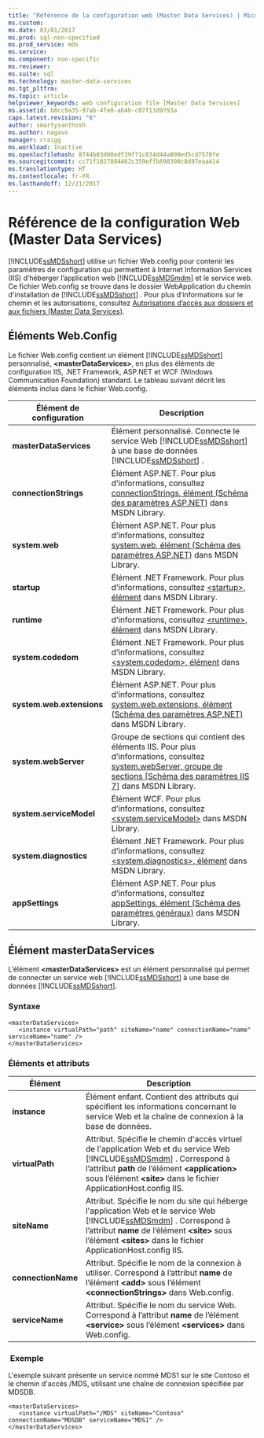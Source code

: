 ```yaml
---
title: "Référence de la configuration web (Master Data Services) | Microsoft Docs"
ms.custom: 
ms.date: 03/01/2017
ms.prod: sql-non-specified
ms.prod_service: mds
ms.service: 
ms.component: non-specific
ms.reviewer: 
ms.suite: sql
ms.technology: master-data-services
ms.tgt_pltfrm: 
ms.topic: article
helpviewer_keywords: web configuration file [Master Data Services]
ms.assetid: b8cc9a35-97ab-4fe0-ab4b-c07f13d9793a
caps.latest.revision: "6"
author: smartysanthosh
ms.author: nagavo
manager: craigg
ms.workload: Inactive
ms.openlocfilehash: 8744b03d00edf39f71c034d44a890ed5cd7570fe
ms.sourcegitcommit: cc71f1027884462c359effb898390c8d97eaa414
ms.translationtype: HT
ms.contentlocale: fr-FR
ms.lasthandoff: 12/21/2017
---
```

# <a name="web-configuration-reference-master-data-services"></a>Référence de la configuration Web (Master Data Services)
  [!INCLUDE[ssMDSshort](../includes/ssmdsshort-md.md)] utilise un fichier Web.config pour contenir les paramètres de configuration qui permettent à Internet Information Services (IIS) d’héberger l’application web [!INCLUDE[ssMDSmdm](../includes/ssmdsmdm-md.md)] et le service web. Ce fichier Web.config se trouve dans le dossier WebApplication du chemin d'installation de [!INCLUDE[ssMDSshort](../includes/ssmdsshort-md.md)] . Pour plus d’informations sur le chemin et les autorisations, consultez [Autorisations d’accès aux dossiers et aux fichiers &#40;Master Data Services&#41;](../master-data-services/folder-and-file-permissions-master-data-services.md).  
  
## <a name="webconfig-elements"></a>Éléments Web.Config  
 Le fichier Web.config contient un élément [!INCLUDE[ssMDSshort](../includes/ssmdsshort-md.md)] personnalisé, **\<masterDataServices>**, en plus des éléments de configuration IIS, .NET Framework, ASP.NET et WCF (Windows Communication Foundation) standard. Le tableau suivant décrit les éléments inclus dans le fichier Web.config.  
  
|Élément de configuration|Description|  
|---------------------------|-----------------|  
|**masterDataServices**|Élément personnalisé. Connecte le service Web [!INCLUDE[ssMDSshort](../includes/ssmdsshort-md.md)] à une base de données [!INCLUDE[ssMDSshort](../includes/ssmdsshort-md.md)] .|  
|**connectionStrings**|Élément ASP.NET. Pour plus d’informations, consultez [connectionStrings, élément (Schéma des paramètres ASP.NET)](http://go.microsoft.com/fwlink/?LinkId=178347) dans MSDN Library.|  
|**system.web**|Élément ASP.NET. Pour plus d’informations, consultez [system.web, élément (Schéma des paramètres ASP.NET)](http://go.microsoft.com/fwlink/?LinkId=178348) dans MSDN Library.|  
|**startup**|Élément .NET Framework. Pour plus d’informations, consultez [\<startup>, élément](http://go.microsoft.com/fwlink/?LinkId=178349) dans MSDN Library.|  
|**runtime**|Élément .NET Framework. Pour plus d’informations, consultez [\<runtime>, élément](http://go.microsoft.com/fwlink/?LinkId=178350) dans MSDN Library.|  
|**system.codedom**|Élément .NET Framework. Pour plus d’informations, consultez [\<system.codedom>, élément](http://go.microsoft.com/fwlink/?LinkId=178351) dans MSDN Library.|  
|**system.web.extensions**|Élément ASP.NET. Pour plus d’informations, consultez [system.web.extensions, élément (Schéma des paramètres ASP.NET)](http://go.microsoft.com/fwlink/?LinkId=178352) dans MSDN Library.|  
|**system.webServer**|Groupe de sections qui contient des éléments IIS. Pour plus d’informations, consultez [system.webServer, groupe de sections \[Schéma des paramètres IIS 7\]](http://go.microsoft.com/fwlink/?LinkId=178353) dans MSDN Library.|  
|**system.serviceModel**|Élément WCF. Pour plus d’informations, consultez [\<system.serviceModel>](http://go.microsoft.com/fwlink/?LinkId=178354) dans MSDN Library.|  
|**system.diagnostics**|Élément .NET Framework. Pour plus d’informations, consultez [\<system.diagnostics>, élément](http://go.microsoft.com/fwlink/?LinkId=178355) dans MSDN Library.|  
|**appSettings**|Élément ASP.NET. Pour plus d’informations, consultez [appSettings, élément (Schéma des paramètres généraux)](http://go.microsoft.com/fwlink/?LinkId=178356) dans MSDN Library.|  
  
## <a name="masterdataservices-element"></a>Élément masterDataServices  
 L’élément **\<masterDataServices>** est un élément personnalisé qui permet de connecter un service web [!INCLUDE[ssMDSshort](../includes/ssmdsshort-md.md)] à une base de données [!INCLUDE[ssMDSshort](../includes/ssmdsshort-md.md)].  
  
### <a name="syntax"></a>Syntaxe  
  
```  
<masterDataServices>  
   <instance virtualPath="path" siteName="name" connectionName="name" serviceName="name" />  
</masterDataServices>  
```  
  
### <a name="elements-and-attributes"></a>Éléments et attributs  
  
|Élément|Description|  
|----------|-----------------|  
|**instance**|Élément enfant. Contient des attributs qui spécifient les informations concernant le service Web et la chaîne de connexion à la base de données.|  
|**virtualPath**|Attribut. Spécifie le chemin d'accès virtuel de l'application Web et du service Web [!INCLUDE[ssMDSmdm](../includes/ssmdsmdm-md.md)] . Correspond à l’attribut **path** de l’élément **\<application>** sous l’élément **\<site>** dans le fichier ApplicationHost.config IIS.|  
|**siteName**|Attribut. Spécifie le nom du site qui héberge l'application Web et le service Web [!INCLUDE[ssMDSmdm](../includes/ssmdsmdm-md.md)] . Correspond à l’attribut **name** de l’élément **\<site>** sous l’élément **\<sites>** dans le fichier ApplicationHost.config IIS.|  
|**connectionName**|Attribut. Spécifie le nom de la connexion à utiliser. Correspond à l’attribut **name** de l’élément **\<add>** sous l’élément **\<connectionStrings>** dans Web.config.|  
|**serviceName**|Attribut. Spécifie le nom du service Web. Correspond à l’attribut **name** de l’élément **\<service>** sous l’élément **\<services>** dans Web.config.|  
  
### <a name="example"></a> Exemple  
 L'exemple suivant présente un service nommé MDS1 sur le site Contoso et le chemin d'accès /MDS, utilisant une chaîne de connexion spécifiée par MDSDB.  
  
```  
<masterDataServices>  
   <instance virtualPath="/MDS" siteName="Contoso" connectionName="MDSDB" serviceName="MDS1" />  
</masterDataServices>  
```  
  
  
